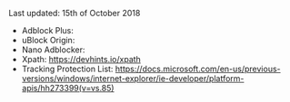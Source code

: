 Last updated: 15th of October 2018

* Adblock Plus:<br>
* uBlock Origin:<br>
* Nano Adblocker:<br>
* Xpath: https://devhints.io/xpath<br>
* Tracking Protection List: https://docs.microsoft.com/en-us/previous-versions/windows/internet-explorer/ie-developer/platform-apis/hh273399(v=vs.85)
